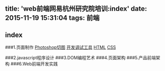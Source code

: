 title: 'web前端网易杭州研究院培训:index'
date: 2015-11-19 15:31:04
tags: 前端
---

## index

###1.页面制作
[Photoshop切图](/2015/11/19/web前端网易杭州研究院培训-Photoshop切图/)
[开发调试工具](http://hexo.io/docs/writing.html)
[HTML](http://hexo.io/docs/writing.html)
[CSS](http://hexo.io/docs/writing.html)

###2.javascript程序设计
###3.DOM编程艺术
###4.页面架构
###5.产品前端架构
###6.Web前端开发实践

